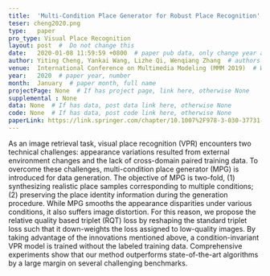 ```yaml
---
title:  'Multi-Condition Place Generator for Robust Place Recognition'  #  Paper title, covered by ''
teser: cheng2020.png
type:   paper
pro_type: Visual Place Recognition
layout: post  #  Do not change this
date:   2020-01-08 11:59:59 +0800  # paper pub data, only change year and month according to this format
author: Yiting Cheng, Yankai Wang, Lizhe Qi, Wenqiang Zhang  # authors information
venue:  International Conference on Multimedia Modeling (MMM 2019)  # Where it be, ICCV and CVPR remove IEEE Conference on,
year:   2020  # paper year, number
month:  January  # paper month, full name
projectPage: None  # If has project page, link here, otherwise None
supplemental : None
data: None  # If has data, post data link here, otherwise None
code: None  # If has data, post code link here, otherwise None
paperLink: https://link.springer.com/chapter/10.1007%2F978-3-030-37731-1_16  # post paper pdf link here
---
```


As an image retrieval task, visual place recognition (VPR) encounters two technical challenges: appearance variations resulted from external environment changes and the lack of cross-domain paired training data. To overcome these challenges, multi-condition place generator (MPG) is introduced for data generation. The objective of MPG is two-fold, (1) synthesizing realistic place samples corresponding to multiple conditions; (2) preserving the place identity information during the generation procedure. While MPG smooths the appearance disparities under various conditions, it also suffers image distortion. For this reason, we propose the relative quality based triplet (RQT) loss by reshaping the standard triplet loss such that it down-weights the loss assigned to low-quality images. By taking advantage of the innovations mentioned above, a condition-invariant VPR model is trained without the labeled training data. Comprehensive experiments show that our method outperforms state-of-the-art algorithms by a large margin on several challenging benchmarks.